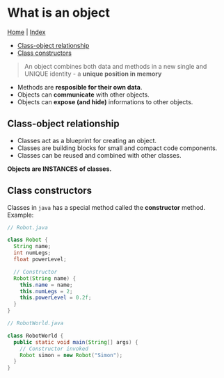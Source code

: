 # What is an object <!-- omit in toc -->

[Home](../lecture.md) | [Index](./index.md)

- [Class-object relationship](#class-object-relationship)
- [Class constructors](#class-constructors)

> An object combines both data and methods in a new single and UNIQUE identity - a **unique position in memory**

- Methods are **resposible for their own data**.
- Objects can **communicate** with other objects.
- Objects can **expose (and hide)** informations to other objects.

## Class-object relationship

- Classes act as a blueprint for creating an object.
- Classes are building blocks for small and compact code components.
- Classes can be reused and combined with other classes.

**Objects are INSTANCES of classes.**

## Class constructors

Classes in `java` has a special method called the **constructor** method. Example:

```java
// Robot.java

class Robot {
  String name;
  int numLegs;
  float powerLevel;

  // Constructor
  Robot(String name) {
    this.name = name;
    this.numLegs = 2;
    this.powerLevel = 0.2f;
  }
}

// RobotWorld.java

class RobotWorld {
  public static void main(String[] args) {
    // Constructor invoked
    Robot simon = new Robot("Simon");
  }
}
```
